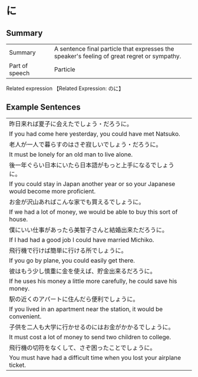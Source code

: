 # に

## Summary

<table><tr>   <td>Summary<td>   <td>A sentence final particle that expresses the speaker's feeling of great regret or sympathy.</td><tr><tr>   <td>Part of speech<td>   <td>Particle</td><tr></table><tr>   <td>Related expression<td>   <td>【Related Expression: のに】</td><tr></table></table>

## Example Sentences

<table><tr><td>昨日来れば夏子に会えたでしょう・だろうに。<td><tr><tr><td>If you had come here yesterday, you could have met Natsuko.<td><tr><tr><td>老人が一人で暮らすのはさぞ寂しいでしょう・だろうに。<td><tr><tr><td>It must be lonely for an old man to live alone.<td><tr><tr><td>後一年ぐらい日本にいたら日本語がもっと上手になるでしょうに。<td><tr><tr><td>If you could stay in Japan another year or so your Japanese would become more proficient.<td><tr><tr><td>お金が沢山あればこんな家でも買えるでしょうに。<td><tr><tr><td>If we had a lot of money, we would be able to buy this sort of house.<td><tr><tr><td>僕にいい仕事があったら美智子さんと結婚出来ただろうに。<td><tr><tr><td>If I had had a good job I could have married Michiko.<td><tr><tr><td>飛行機で行けば簡単に行ける所でしょうに。<td><tr><tr><td>If you go by plane, you could easily get there.<td><tr><tr><td>彼はもう少し慎重に金を使えば、貯金出来るだろうに。<td><tr><tr><td>If he uses his money a little more carefully, he could save his money.<td><tr><tr><td>駅の近くのアパートに住んだら便利でしょうに。<td><tr><tr><td>If you lived in an apartment near the station, it would be convenient.<td><tr><tr><td>子供を二人も大学に行かせるのにはお金がかかるでしょうに。<td><tr><tr><td>It must cost a lot of money to send two children to college.<td><tr><tr><td>飛行機の切符をなくして、さぞ困ったことでしょうに。<td><tr><tr><td>You must have had a difficult time when you lost your airplane ticket.<td><tr></table>


